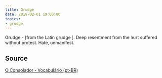 ```yaml
---
title: Grudge
date: 2019-02-01 19:00:00
topics:
- grudge
---
```


Grudge - [from the Latin grudge ]. Deep resentment from the hurt suffered without protest. Hate, unmanifest.

## Source
[O Consolador - Vocabulário (pt-BR)](http://www.oconsolador.com.br/linkfixo/vocabulario/principal.html)

